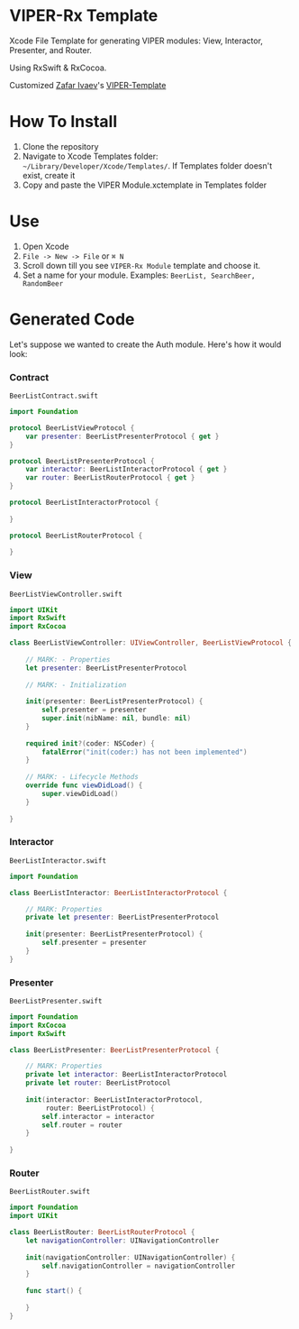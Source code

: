 # VIPER-Rx Template
Xcode File Template for generating VIPER modules: View, Interactor, Presenter, and Router. 

Using RxSwift & RxCocoa.

Customized [Zafar Ivaev](https://github.com/zafarivaev)'s [VIPER-Template](https://github.com/zafarivaev/VIPER-Template)

# How To Install
1. Clone the repository
2. Navigate to Xcode Templates folder: ```~/Library/Developer/Xcode/Templates/```. If Templates folder doesn't exist, create it
3. Copy and paste the VIPER Module.xctemplate in Templates folder

# Use
1. Open Xcode
2. ```File -> New -> File``` or ```⌘ N```
3. Scroll down till you see ```VIPER-Rx Module``` template and choose it.
4. Set a name for your module. Examples: ```BeerList, SearchBeer, RandomBeer```

# Generated Code

Let's suppose we wanted to create the Auth module. Here's how it would look:

### Contract
```BeerListContract.swift```

```swift
import Foundation

protocol BeerListViewProtocol {
    var presenter: BeerListPresenterProtocol { get }
}

protocol BeerListPresenterProtocol {
    var interactor: BeerListInteractorProtocol { get }
    var router: BeerListRouterProtocol { get }
}

protocol BeerListInteractorProtocol {
    
}

protocol BeerListRouterProtocol {
    
}
```

### View
```BeerListViewController.swift```

```swift
import UIKit
import RxSwift
import RxCocoa

class BeerListViewController: UIViewController, BeerListViewProtocol {
    
    // MARK: - Properties
    let presenter: BeerListPresenterProtocol
    
    // MARK: - Initialization
    
    init(presenter: BeerListPresenterProtocol) {
        self.presenter = presenter
        super.init(nibName: nil, bundle: nil)
    }
    
    required init?(coder: NSCoder) {
        fatalError("init(coder:) has not been implemented")
    }
    
    // MARK: - Lifecycle Methods
    override func viewDidLoad() {
        super.viewDidLoad()
    }
    
}
```

### Interactor
```BeerListInteractor.swift```

```swift
import Foundation

class BeerListInteractor: BeerListInteractorProtocol {

    // MARK: Properties
    private let presenter: BeerListPresenterProtocol
    
    init(presenter: BeerListPresenterProtocol) {
        self.presenter = presenter
    }
}
```

### Presenter
```BeerListPresenter.swift```

```swift
import Foundation
import RxCocoa
import RxSwift

class BeerListPresenter: BeerListPresenterProtocol {

    // MARK: Properties
    private let interactor: BeerListInteractorProtocol
    private let router: BeerListProtocol
    
    init(interactor: BeerListInteractorProtocol,
         router: BeerListProtocol) {
        self.interactor = interactor
        self.router = router
    }
    
}
```

### Router
```BeerListRouter.swift```

```swift
import Foundation
import UIKit

class BeerListRouter: BeerListRouterProtocol {
    let navigationController: UINavigationController
    
    init(navigationController: UINavigationController) {
        self.navigationController = navigationController
    }
    
    func start() {
        
    }
}

```